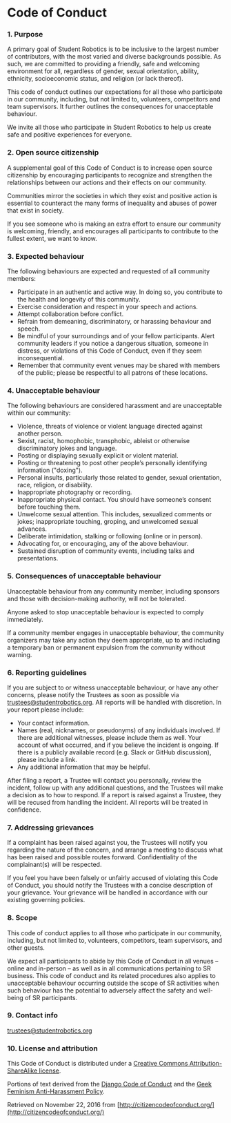 # Code of Conduct

### 1. Purpose

A primary goal of Student Robotics is to be inclusive to the largest number of contributors, with the most varied and diverse backgrounds possible. As such, we are committed to providing a friendly, safe and welcoming environment for all, regardless of gender, sexual orientation, ability, ethnicity, socioeconomic status, and religion \(or lack thereof\).

This code of conduct outlines our expectations for all those who participate in our community, including, but not limited to, volunteers, competitors and team supervisors. It further outlines the consequences for unacceptable behaviour.

We invite all those who participate in Student Robotics to help us create safe and positive experiences for everyone.

### 2. Open source citizenship

A supplemental goal of this Code of Conduct is to increase open source citizenship by encouraging participants to recognize and strengthen the relationships between our actions and their effects on our community.

Communities mirror the societies in which they exist and positive action is essential to counteract the many forms of inequality and abuses of power that exist in society.

If you see someone who is making an extra effort to ensure our community is welcoming, friendly, and encourages all participants to contribute to the fullest extent, we want to know.

### 3. Expected behaviour

The following behaviours are expected and requested of all community members:

* Participate in an authentic and active way. In doing so, you contribute to the health and longevity of this community.
* Exercise consideration and respect in your speech and actions.
* Attempt collaboration before conflict.
* Refrain from demeaning, discriminatory, or harassing behaviour and speech.
* Be mindful of your surroundings and of your fellow participants. Alert community leaders if you notice a dangerous situation, someone in distress, or violations of this Code of Conduct, even if they seem inconsequential.
* Remember that community event venues may be shared with members of the public; please be respectful to all patrons of these locations.

### 4. Unacceptable behaviour

The following behaviours are considered harassment and are unacceptable within our community:

* Violence, threats of violence or violent language directed against another person.
* Sexist, racist, homophobic, transphobic, ableist or otherwise discriminatory jokes and language.
* Posting or displaying sexually explicit or violent material.
* Posting or threatening to post other people’s personally identifying information \("doxing"\).
* Personal insults, particularly those related to gender, sexual orientation, race, religion, or disability.
* Inappropriate photography or recording.
* Inappropriate physical contact. You should have someone’s consent before touching them.
* Unwelcome sexual attention. This includes, sexualized comments or jokes; inappropriate touching, groping, and unwelcomed sexual advances.
* Deliberate intimidation, stalking or following \(online or in person\).
* Advocating for, or encouraging, any of the above behaviour.
* Sustained disruption of community events, including talks and presentations.

### 5. Consequences of unacceptable behaviour

Unacceptable behaviour from any community member, including sponsors and those with decision-making authority, will not be tolerated.

Anyone asked to stop unacceptable behaviour is expected to comply immediately.

If a community member engages in unacceptable behaviour, the community organizers may take any action they deem appropriate, up to and including a temporary ban or permanent expulsion from the community without warning.

### 6. Reporting guidelines

If you are subject to or witness unacceptable behaviour, or have any other concerns, please notify the Trustees as soon as possible via [trustees@studentrobotics.org](mailto:trustees@studentrobotics.org). All reports will be handled with discretion. In your report please include:

* Your contact information.
* Names \(real, nicknames, or pseudonyms\) of any individuals involved. If there are additional witnesses, please include them as well. Your account of what occurred, and if you believe the incident is ongoing. If there is a publicly available record \(e.g. Slack or GitHub discussion\), please include a link.
* Any additional information that may be helpful.

After filing a report, a Trustee will contact you personally, review the incident, follow up with any additional questions, and the Trustees will make a decision as to how to respond. If a report is raised against a Trustee, they will be recused from handling the incident. All reports will be treated in confidence. 

### 7. Addressing grievances

If a complaint has been raised against you, the Trustees will notify you regarding the nature of the concern, and arrange a meeting to discuss what has been raised and possible routes forward. Confidentiality of the complainant(s) will be respected.

If you feel you have been falsely or unfairly accused of violating this Code of Conduct, you should notify the Trustees with a concise description of your grievance. Your grievance will be handled in accordance with our existing governing policies.

### 8. Scope

This code of conduct applies to all those who participate in our community, including, but not limited to, volunteers, competitors, team supervisors, and other guests. 

We expect all participants to abide by this Code of Conduct in all venues – online and in-person – as well as in all communications pertaining to SR business. This code of conduct and its related procedures also applies to unacceptable behaviour occurring outside the scope of SR activities when such behaviour has the potential to adversely affect the safety and well-being of SR participants.

### 9. Contact info

[trustees@studentrobotics.org](mailto:trustees@studentrobotics.org)

### 10. License and attribution

This Code of Conduct is distributed under a [Creative Commons Attribution-ShareAlike license](http://creativecommons.org/licenses/by-sa/3.0/).

Portions of text derived from the [Django Code of Conduct](https://www.djangoproject.com/conduct/) and the [Geek Feminism Anti-Harassment Policy](http://geekfeminism.wikia.com/wiki/Conference_anti-harassment/Policy).

Retrieved on November 22, 2016 from [http://citizencodeofconduct.org/](http://citizencodeofconduct.org/)
